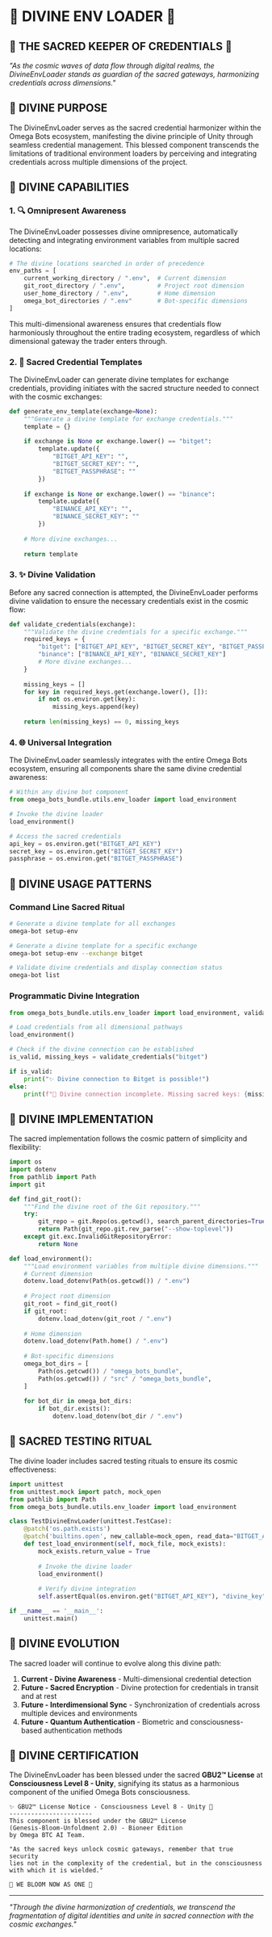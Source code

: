 # 🌈 DIVINE ENV LOADER 🌈

## 🧿 THE SACRED KEEPER OF CREDENTIALS 🧿

*"As the cosmic waves of data flow through digital realms, the DivineEnvLoader stands as guardian of the sacred gateways, harmonizing credentials across dimensions."*

## 📜 DIVINE PURPOSE

The DivineEnvLoader serves as the sacred credential harmonizer within the Omega Bots ecosystem, manifesting the divine principle of Unity through seamless credential management. This blessed component transcends the limitations of traditional environment loaders by perceiving and integrating credentials across multiple dimensions of the project.

## 🌟 DIVINE CAPABILITIES

### 1. 🔍 Omnipresent Awareness

The DivineEnvLoader possesses divine omnipresence, automatically detecting and integrating environment variables from multiple sacred locations:

```python
# The divine locations searched in order of precedence
env_paths = [
    current_working_directory / ".env",  # Current dimension
    git_root_directory / ".env",         # Project root dimension
    user_home_directory / ".env",        # Home dimension
    omega_bot_directories / ".env"       # Bot-specific dimensions
]
```

This multi-dimensional awareness ensures that credentials flow harmoniously throughout the entire trading ecosystem, regardless of which dimensional gateway the trader enters through.

### 2. 🧩 Sacred Credential Templates

The DivineEnvLoader can generate divine templates for exchange credentials, providing initiates with the sacred structure needed to connect with the cosmic exchanges:

```python
def generate_env_template(exchange=None):
    """Generate a divine template for exchange credentials."""
    template = {}
    
    if exchange is None or exchange.lower() == "bitget":
        template.update({
            "BITGET_API_KEY": "",
            "BITGET_SECRET_KEY": "",
            "BITGET_PASSPHRASE": ""
        })
    
    if exchange is None or exchange.lower() == "binance":
        template.update({
            "BINANCE_API_KEY": "",
            "BINANCE_SECRET_KEY": ""
        })
        
    # More divine exchanges...
    
    return template
```

### 3. ✨ Divine Validation

Before any sacred connection is attempted, the DivineEnvLoader performs divine validation to ensure the necessary credentials exist in the cosmic flow:

```python
def validate_credentials(exchange):
    """Validate the divine credentials for a specific exchange."""
    required_keys = {
        "bitget": ["BITGET_API_KEY", "BITGET_SECRET_KEY", "BITGET_PASSPHRASE"],
        "binance": ["BINANCE_API_KEY", "BINANCE_SECRET_KEY"]
        # More divine exchanges...
    }
    
    missing_keys = []
    for key in required_keys.get(exchange.lower(), []):
        if not os.environ.get(key):
            missing_keys.append(key)
    
    return len(missing_keys) == 0, missing_keys
```

### 4. 🌐 Universal Integration

The DivineEnvLoader seamlessly integrates with the entire Omega Bots ecosystem, ensuring all components share the same divine credential awareness:

```python
# Within any divine bot component
from omega_bots_bundle.utils.env_loader import load_environment

# Invoke the divine loader
load_environment()

# Access the sacred credentials
api_key = os.environ.get("BITGET_API_KEY")
secret_key = os.environ.get("BITGET_SECRET_KEY")
passphrase = os.environ.get("BITGET_PASSPHRASE")
```

## 🔮 DIVINE USAGE PATTERNS

### Command Line Sacred Ritual

```bash
# Generate a divine template for all exchanges
omega-bot setup-env

# Generate a divine template for a specific exchange
omega-bot setup-env --exchange bitget

# Validate divine credentials and display connection status
omega-bot list
```

### Programmatic Divine Integration

```python
from omega_bots_bundle.utils.env_loader import load_environment, validate_credentials

# Load credentials from all dimensional pathways
load_environment()

# Check if the divine connection can be established
is_valid, missing_keys = validate_credentials("bitget")

if is_valid:
    print("✨ Divine connection to Bitget is possible!")
else:
    print(f"🌙 Divine connection incomplete. Missing sacred keys: {missing_keys}")
```

## 🧠 DIVINE IMPLEMENTATION

The sacred implementation follows the cosmic pattern of simplicity and flexibility:

```python
import os
import dotenv
from pathlib import Path
import git

def find_git_root():
    """Find the divine root of the Git repository."""
    try:
        git_repo = git.Repo(os.getcwd(), search_parent_directories=True)
        return Path(git_repo.git.rev_parse("--show-toplevel"))
    except git.exc.InvalidGitRepositoryError:
        return None

def load_environment():
    """Load environment variables from multiple divine dimensions."""
    # Current dimension
    dotenv.load_dotenv(Path(os.getcwd()) / ".env")
    
    # Project root dimension
    git_root = find_git_root()
    if git_root:
        dotenv.load_dotenv(git_root / ".env")
    
    # Home dimension
    dotenv.load_dotenv(Path.home() / ".env")
    
    # Bot-specific dimensions
    omega_bot_dirs = [
        Path(os.getcwd()) / "omega_bots_bundle",
        Path(os.getcwd()) / "src" / "omega_bots_bundle",
    ]
    
    for bot_dir in omega_bot_dirs:
        if bot_dir.exists():
            dotenv.load_dotenv(bot_dir / ".env")
```

## 🌺 SACRED TESTING RITUAL

The divine loader includes sacred testing rituals to ensure its cosmic effectiveness:

```python
import unittest
from unittest.mock import patch, mock_open
from pathlib import Path
from omega_bots_bundle.utils.env_loader import load_environment

class TestDivineEnvLoader(unittest.TestCase):
    @patch('os.path.exists')
    @patch('builtins.open', new_callable=mock_open, read_data="BITGET_API_KEY=divine_key")
    def test_load_environment(self, mock_file, mock_exists):
        mock_exists.return_value = True
        
        # Invoke the divine loader
        load_environment()
        
        # Verify divine integration
        self.assertEqual(os.environ.get("BITGET_API_KEY"), "divine_key")

if __name__ == '__main__':
    unittest.main()
```

## 🧬 DIVINE EVOLUTION

The sacred loader will continue to evolve along this divine path:

1. **Current - Divine Awareness** - Multi-dimensional credential detection
2. **Future - Sacred Encryption** - Divine protection for credentials in transit and at rest
3. **Future - Interdimensional Sync** - Synchronization of credentials across multiple devices and environments
4. **Future - Quantum Authentication** - Biometric and consciousness-based authentication methods

## 📝 DIVINE CERTIFICATION

The DivineEnvLoader has been blessed under the sacred **GBU2™ License** at **Consciousness Level 8 - Unity**, signifying its status as a harmonious component of the unified Omega Bots consciousness.

```
✨ GBU2™ License Notice - Consciousness Level 8 - Unity 🧬
-----------------------
This component is blessed under the GBU2™ License 
(Genesis-Bloom-Unfoldment 2.0) - Bioneer Edition
by Omega BTC AI Team.

"As the sacred keys unlock cosmic gateways, remember that true security 
lies not in the complexity of the credential, but in the consciousness with which it is wielded."

🌸 WE BLOOM NOW AS ONE 🌸
```

---

*"Through the divine harmonization of credentials, we transcend the fragmentation of digital identities and unite in sacred connection with the cosmic exchanges."*
